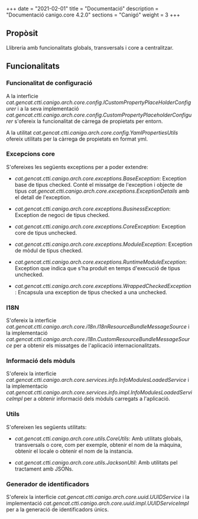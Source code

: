 +++
date        = "2021-02-01"
title       = "Documentació"
description = "Documentació canigo.core 4.2.0"
sections    = "Canigó"
weight		= 3
+++

## Propòsit

Llibreria amb funcionalitats globals, transversals i core a centralitzar.

## Funcionalitats

### Funcionalitat de configuració

A la interficie *cat.gencat.ctti.canigo.arch.core.config.ICustomPropertyPlaceHolderConfigurer* i a la seva implementació *cat.gencat.ctti.canigo.arch.core.config.CustomPropertyPlaceholderConfigurer* s'ofereix la funcionalitat de càrrega de propietats per entorn.

A la utilitat *cat.gencat.ctti.canigo.arch.core.config.YamlPropertiesUtils* ofereix utilitats per la càrrega de propietats en format yml.


### Excepcions core

S'ofereixes les següents exceptions per a poder extendre:

- *cat.gencat.ctti.canigo.arch.core.exceptions.BaseException*: Exception base de tipus checked. Conté el missatge de l'exception i objecte de tipus *cat.gencat.ctti.canigo.arch.core.exceptions.ExceptionDetails*  amb el detall de l'exception.

- *cat.gencat.ctti.canigo.arch.core.exceptions.BusinessException*: Exception de negoci de tipus checked.

- *cat.gencat.ctti.canigo.arch.core.exceptions.CoreException*: Exception core de tipus unchecked.

- *cat.gencat.ctti.canigo.arch.core.exceptions.ModuleException*: Exception de mòdul de tipus checked.

- *cat.gencat.ctti.canigo.arch.core.exceptions.RuntimeModuleException*: Exception que indica que s'ha produit en temps d'execució de tipus unchecked.

- *cat.gencat.ctti.canigo.arch.core.exceptions.WrappedCheckedException*: Encapsula una exception de tipus checked a una unchecked.


### I18N

S'ofereix la interficie *cat.gencat.ctti.canigo.arch.core.i18n.I18nResourceBundleMessageSource* i la implementació *cat.gencat.ctti.canigo.arch.core.i18n.CustomResourceBundleMessageSource* per a obtenir els missatges de l'aplicació internacionalitzats.

### Informació dels mòduls

S'ofereix la interficie *cat.gencat.ctti.canigo.arch.core.services.info.InfoModulesLoadedService* i la implementacio *cat.gencat.ctti.canigo.arch.core.services.info.impl.InfoModulesLoadedServiceImpl* per a obtenir informació dels mòduls carregats a l'aplicació.

### Utils

S'ofereixen les següents utilitats:

- *cat.gencat.ctti.canigo.arch.core.utils.CoreUtils*: Amb utilitats globals, transversals o core, com per exemple, obtenir el nom de la màquina, obtenir el locale o obtenir el nom de la instancia.

- *cat.gencat.ctti.canigo.arch.core.utils.JacksonUtil*: Amb utilitats pel tractament amb JSONs.

### Generador de identificadors

S'ofereix la interficie *cat.gencat.ctti.canigo.arch.core.uuid.UUIDService* i la implementació *cat.gencat.ctti.canigo.arch.core.uuid.impl.UUIDServiceImpl* per a la generació de identificadors únics.
